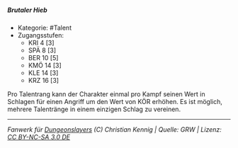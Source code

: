<!---
Dies ist ein Fanwerk für DUNGEONSLAYERS (C) von Christian Kennig

Quellen:      [Dungeonslayers Grundregelwerk](https://dungeonslayers.net/download/Dungeonslayers4.pdf)
              [Talentbeschreibungen](https://www.f-space.de/ds4/tools-talentcards.html)
License:      [CC-BY-NC-SA 4.0](https://creativecommons.org/licenses/by-nc-sa/4.0/deed.de)
Richtlinien:  [Fanwerkrichtlinien](https://www.dungeonslayers.net/fanwerk-richtlinien/)
Autor:        Zauberlehrling
-->

##### Brutaler Hieb

- Kategorie: #Talent
- Zugangsstufen:
  - KRI 4 [3]
  - SPÄ 8 [3]
  - BER 10 [5]
  - KMÖ 14 [3]
  - KLE 14 [3]
  - KRZ 16 [3]

Pro Talentrang kann der Charakter einmal pro Kampf seinen Wert in Schlagen für einen Angriff um den Wert von KÖR erhöhen. Es ist möglich, mehrere Talentränge in einem einzigen Schlag zu vereinen.

---

_Fanwerk für [Dungeonslayers](https://www.dungeonslayers.net/) (C) Christian Kennig | Quelle: GRW | Lizenz: [CC BY-NC-SA 3.0 DE](https://creativecommons.org/licenses/by-nc-sa/3.0/de/)_
